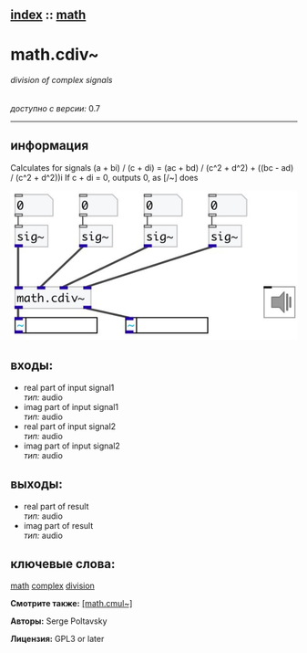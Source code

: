 [index](index.html) :: [math](category_math.html)
---

# math.cdiv~

###### division of complex signals

*доступно с версии:* 0.7

---


## информация
Calculates for signals (a + bi) / (c + di) = (ac + bd) / (c^2 + d^2) + ((bc - ad) / (c^2 + d^2))i If c + di = 0, outputs 0, as [/~] does


[![example](../examples/img/math.cdiv~.jpg)](../examples/pd/math.cdiv~.pd)









## входы:

* real part of input signal1<br>
_тип:_ audio
* imag part of input signal1<br>
_тип:_ audio
* real part of input signal2<br>
_тип:_ audio
* imag part of input signal2<br>
_тип:_ audio



## выходы:

* real part of result<br>
_тип:_ audio
* imag part of result<br>
_тип:_ audio



## ключевые слова:

[math](keywords/math.html)
[complex](keywords/complex.html)
[division](keywords/division.html)



**Смотрите также:**
[\[math.cmul~\]](math.cmul~.html)




**Авторы:** Serge Poltavsky




**Лицензия:** GPL3 or later





